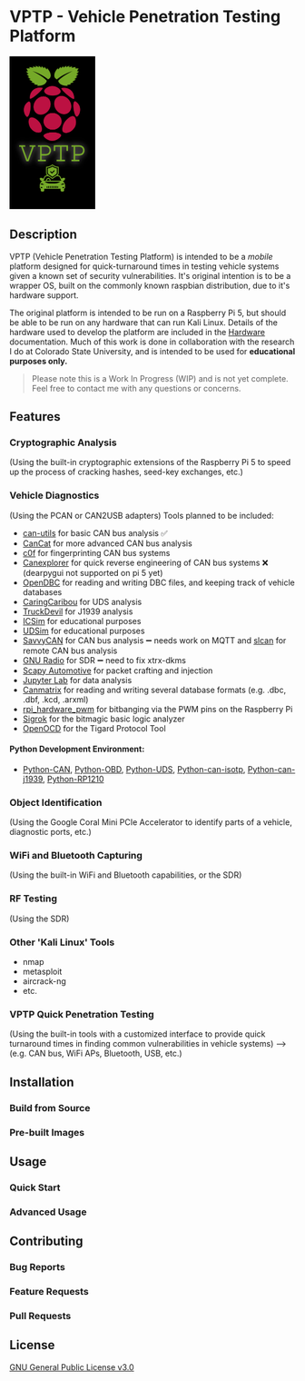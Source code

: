 # VPTP - Vehicle Penetration Testing Platform

<img src="./media/vptp-logo.png" alt="VPTP Logo" width="30%" style="max-width:200px; height:auto;">


## Description
VPTP (Vehicle Penetration Testing Platform) is intended to be a *mobile* platform designed for quick-turnaround times in testing vehicle systems given a known set of security vulnerabilities. It's original intention is to be a wrapper OS, built on the commonly known raspbian distribution, due to it's hardware support.

The original platform is intended to be run on a Raspberry Pi 5, but should be able to be run on any hardware that can run Kali Linux. Details of the hardware used to develop the platform are included in the [Hardware](./hardware/hardware.md) documentation. Much of this work is done in collaboration with the research I do at Colorado State University, and is intended to be used for **educational purposes only.**

> Please note this is a Work In Progress (WIP) and is not yet complete. Feel free to contact me with any questions or concerns.

## Features

### Cryptographic Analysis

(Using the built-in cryptographic extensions of the Raspberry Pi 5 to speed up the process of cracking hashes, seed-key exchanges, etc.)

### Vehicle Diagnostics 

(Using the PCAN or CAN2USB adapters)
Tools planned to be included:
- [can-utils](https://github.com/linux-can/can-utils) for basic CAN bus analysis ✅
- [CanCat](https://github.com/atlas0fd00m/CanCat) for more advanced CAN bus analysis 
- [c0f](https://github.com/zombieCraig/c0f) for fingerprinting CAN bus systems
- [Canexplorer](https://github.com/Tbruno25/can-explorer) for quick reverse engineering of CAN bus systems ❌ (dearpygui not supported on pi 5 yet)
- [OpenDBC](https://github.com/commaai/opendbc) for reading and writing DBC files, and keeping track of vehicle databases
- [CaringCaribou](https://github.com/CaringCaribou/caringcaribou) for UDS analysis
- [TruckDevil](https://github.com/LittleBlondeDevil/TruckDevil) for J1939 analysis
- [ICSim](https://github.com/zombieCraig/ICSim) for educational purposes
- [UDSim](https://github.com/zombieCraig/UDSim) for educational purposes
- [SavvyCAN](https://www.savvycan.com/) for CAN bus analysis ➖ needs work on MQTT and [slcan](https://github.com/tixiv/lib-slcan) for remote CAN bus analysis
- [GNU Radio](https://www.gnuradio.org/) for SDR ➖ need to fix xtrx-dkms
- [Scapy Automotive](https://scapy.readthedocs.io/en/latest/installation.html) for packet crafting and injection
- [Jupyter Lab](https://jupyter.org/) for data analysis
- [Canmatrix](https://github.com/ebroecker/canmatrix) for reading and writing several database formats (e.g. .dbc, .dbf, .kcd, .arxml)
- [rpi_hardware_pwm](https://github.com/Pioreactor/rpi_hardware_pwm) for bitbanging via the PWM pins on the Raspberry Pi
- [Sigrok](https://sigrok.org/wiki/Main_Page) for the bitmagic basic logic analyzer
- [OpenOCD](https://openocd.org/) for the Tigard Protocol Tool

#### Python Development Environment:
- [Python-CAN](https://pypi.org/project/python-can/), [Python-OBD](https://python-obd.readthedocs.io/en/latest/), [Python-UDS](https://python-uds.readthedocs.io/en/latest/installation.html), [Python-can-isotp](https://github.com/pylessard/python-can-isotp), [Python-can-j1939](https://github.com/juergenH87/python-can-j1939), [Python-RP1210](https://pypi.org/project/RP1210/)

### Object Identification

(Using the Google Coral Mini PCIe Accelerator to identify parts of a vehicle, diagnostic ports, etc.)

### WiFi and Bluetooth Capturing

(Using the built-in WiFi and Bluetooth capabilities, or the SDR)

### RF Testing

(Using the SDR)

### Other 'Kali Linux' Tools

- nmap
- metasploit
- aircrack-ng
- etc.

### VPTP Quick Penetration Testing

(Using the built-in tools with a customized interface to provide quick turnaround times in finding common vulnerabilities in vehicle systems) --> (e.g. CAN bus, WiFi APs, Bluetooth, USB, etc.)

## Installation

### Build from Source

### Pre-built Images

## Usage

### Quick Start

### Advanced Usage

## Contributing

### Bug Reports

### Feature Requests

### Pull Requests

## License
[GNU General Public License v3.0](./LICENSE)
